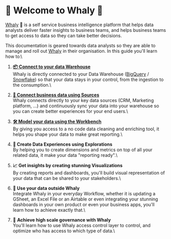 # 👏 Welcome to Whaly 🐳

[Whaly](https://whaly.io) 🐳 is a self service business intelligence platform that helps data analysts deliver faster insights to business teams, and helps business teams to get access to data so they can take better decisions.

This documentation is geared towards data analysts so they are able to manage and roll out [Whaly](https://whaly.io) in their organisation. In this guide you'll learn how to:\


1. [**📦 Connect to your data Warehouse**  \
   ](warehouse/connect-your-warehouse.md)Whaly is directly connected to your Data Warehouse ([BigQuery](warehouse/google-bigquery/) / [Snowflake](warehouse/snowflake/)) so that your data stays in your control, from the ingestion to the consumption.\

2. [**🔌 Connect business data using Sources**\
   ](connectors/how-sources-work.md)Whaly connects directly to your key data sources (CRM, Marketing platform, ...) and continuously sync your data into your warehouse so you can create better experiences for your end users.\

3. [**🛠 Model your data using the Workbench**](data-management/workbench/)\
   By giving you access to a no code data cleaning and enriching tool, it helps you shape your data to make great reporting.\

4. **👀 Create Data Experiences using Explorations**\
   By helping you to create dimensions and metrics on top of all your related data, it make your data "reporting ready".\

5. **📈 Get insights by creating stunning Visualizations**\
   By creating reports and dashboards, you'll build visual representation of your data that can be shared to your stakeholders.\

6. **🚀 Use your data outside Whaly**\
   Integrate Whaly in your everyday Workflow, whether it is updating a GSheet, an Excel File or an Airtable or even integrating your stunning dashboards in your own product or even your business apps, you'll learn how to achieve exactly that.\

7. 📜 **Achieve high scale governance with Whaly**\
   You'll learn how to use Whaly access control layer to control, and optimize who has access to which type of data.\
